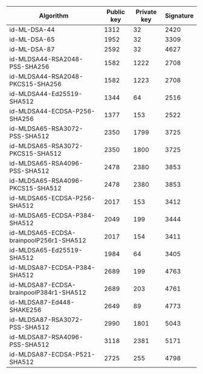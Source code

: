 | Algorithm                                     |  Public key  |  Private key |  Signature   |
| --------------------------------------------- | ------------ | ------------ |  ----------- |
| id-ML-DSA-44                                  |     1312     |      32      |     2420     |
| id-ML-DSA-65                                  |     1952     |      32      |     3309     |
| id-ML-DSA-87                                  |     2592     |      32      |     4627     |
| id-MLDSA44-RSA2048-PSS-SHA256                 |     1582     |     1222     |     2708     |
| id-MLDSA44-RSA2048-PKCS15-SHA256              |     1582     |     1223     |     2708     |
| id-MLDSA44-Ed25519-SHA512                     |     1344     |      64      |     2516     |
| id-MLDSA44-ECDSA-P256-SHA256                  |     1377     |     153      |     2522     |
| id-MLDSA65-RSA3072-PSS-SHA512                 |     2350     |     1799     |     3725     |
| id-MLDSA65-RSA3072-PKCS15-SHA512              |     2350     |     1800     |     3725     |
| id-MLDSA65-RSA4096-PSS-SHA512                 |     2478     |     2380     |     3853     |
| id-MLDSA65-RSA4096-PKCS15-SHA512              |     2478     |     2380     |     3853     |
| id-MLDSA65-ECDSA-P256-SHA512                  |     2017     |     153      |     3412     |
| id-MLDSA65-ECDSA-P384-SHA512                  |     2049     |     199      |     3444     |
| id-MLDSA65-ECDSA-brainpoolP256r1-SHA512       |     2017     |     154      |     3411     |
| id-MLDSA65-Ed25519-SHA512                     |     1984     |      64      |     3405     |
| id-MLDSA87-ECDSA-P384-SHA512                  |     2689     |     199      |     4763     |
| id-MLDSA87-ECDSA-brainpoolP384r1-SHA512       |     2689     |     203      |     4761     |
| id-MLDSA87-Ed448-SHAKE256                     |     2649     |      89      |     4773     |
| id-MLDSA87-RSA3072-PSS-SHA512                 |     2990     |     1801     |     5043     |
| id-MLDSA87-RSA4096-PSS-SHA512                 |     3118     |     2381     |     5171     |
| id-MLDSA87-ECDSA-P521-SHA512                  |     2725     |     255      |     4798     |
